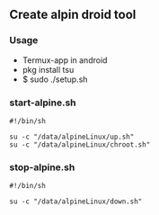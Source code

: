 ## Create alpin droid tool

### Usage

+ Termux-app in android
+ pkg install tsu
+ $ sudo ./setup.sh

### start-alpine.sh

```
#!/bin/sh

su -c "/data/alpineLinux/up.sh"
su -c "/data/alpineLinux/chroot.sh"
```

### stop-alpine.sh

```
#!/bin/sh

su -c "/data/alpineLinux/down.sh"
```

